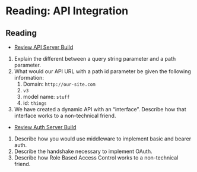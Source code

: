 Reading: API Integration
========================

Reading
-------

* [Review API Server Build](https://codefellows.github.io/code-401-javascript-guide/curriculum/apps-and-libraries/api-server/)

1. Explain the different between a query string parameter and a path parameter.
2. What would our API URL with a path id parameter be given the following information:
    1. Domain: `http://our-site.com`
    2. `v3`
    3. model name: `stuff`
    4. id: `things`
3. We have created a dynamic API with an “interface”. Describe how that interface works to a non-technical friend.

* [Review Auth Server Build](https://codefellows.github.io/code-401-javascript-guide/curriculum/apps-and-libraries/auth-server/)

1. Describe how you would use middleware to implement basic and bearer auth.
2. Describe the handshake necessary to implement OAuth.
3. Describe how Role Based Access Control works to a non-technical friend.
